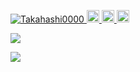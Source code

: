 <p align="left">
  <a href="https://github.com/Takahashi0000/Takahashi0000/">
    <img src="https://komarev.com/ghpvc/?username=Takahashi0000" alt="Takahashi0000" />
  </a>
  <a href="https://github.com/Takahashi0000">
    <img height="20" src="https://img.shields.io/github/followers/Takahashi0000?label=follow&logo=github&style=flat" />
  </a>
  <a href="http://qiita.com/tx2">
    <img height="20" src="https://qiita-badge.apiapi.app/s/tx2/posts.svg" />
  </a>
  <//qiita.com/tx2">
    <img height="20" src="https://qiita-badge.apiapi.app/s/tx2/contributions.svg" />
  </a>
</p>


![](https://github-readme-stats.vercel.app/api?username=Takahashi0000&count_private=true&show_icons=true&theme=merko)

![](https://github-readme-stats.vercel.app/api/top-langs/?username=Takahashi0000&layout=compact&theme=merko)

<!--
**Takahashi0000/Takahashi0000** is a ✨ _special_ ✨ repository because its `README.md` (this file) appears on your GitHub profile.

Here are some ideas to get you started:

- 🔭 I’m currently working on ...
- 🌱 I’m currently learning ...
- 👯 I’m looking to collaborate on ...
- 🤔 I’m looking for help with ...
- 💬 Ask me about ...
- 📫 How to reach me: ...
- 😄 Pronouns: ...
- ⚡ Fun fact: ...
-->
